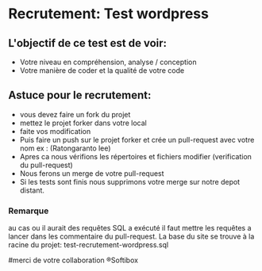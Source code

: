 # Recrutement: Test wordpress

## L'objectif de ce test est de voir:
* Votre niveau en compréhension, analyse / conception
* Votre manière de coder et la qualité de votre code

## Astuce pour le recrutement:
* vous devez faire un fork du projet
* mettez le projet forker dans votre local
* faite vos modification 
* Puis faire un push sur le projet forker et crée un pull-request avec votre nom ex : (Ratongaranto lee) 
* Apres ca nous vérifions les répertoires et fichiers modifier (verification du pull-request)
* Nous ferons un merge de votre pull-request
* Si les tests sont finis nous supprimons votre merge sur notre depot distant.

### Remarque
au cas ou il aurait des requêtes SQL a exécuté il faut mettre les requêtes a lancer dans les commentaire du pull-request.
La base du site se trouve à la racine du projet: test-recrutement-wordpress.sql

#merci de votre collaboration ®Softibox
